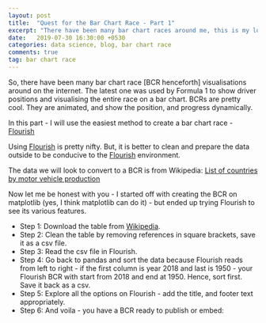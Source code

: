 ```yaml
---
layout: post
title:  "Quest for the Bar Chart Race - Part 1"
excerpt: "There have been many bar chart races around me, this is my look at how to create a bar chart race, from easy to difficult."
date:   2019-07-30 16:30:00 +0530
categories: data science, blog, bar chart race
comments: true
tag: bar chart race
---
```


So, there have been many bar chart race [BCR henceforth] visualisations around on the internet. The latest one was used by Formula 1 to show driver positions and visualising the entire race on a bar chart. BCRs are pretty cool. They are animated, and show the position, and progress dynamically.

In this part - I will use the easiest method to create a bar chart race - [Flourish](https://app.flourish.studio)

Using [Flourish](https://app.flourish.studio) is pretty nifty. But, it is better to clean and prepare the data outside to be conducive to the [Flourish](https://app.flourish.studio) environment.

The data we will look to convert to a BCR is from Wikipedia: [List of countries by motor vehicle production](https://en.wikipedia.org/wiki/List_of_countries_by_motor_vehicle_production)

Now let me be honest with you - I started off with creating the BCR on matplotlib (yes, I think matplotlib can do it) - but ended up trying Flourish to see its various features.

* Step 1: Download the table from [Wikipedia](https://en.wikipedia.org/wiki/List_of_countries_by_motor_vehicle_production).
* Step 2: Clean the table by removing references in square brackets, save it as a csv file.
* Step 3: Read the csv file in Flourish.
* Step 4: Go back to pandas and sort the data because Flourish reads from left to right - if the first column is year 2018 and last is 1950 - your Flourish BCR with start from 2018 and end at 1950. Hence, sort first. Save it back as a csv.
* Step 5: Explore all the options on Flourish - add the title, and footer text appropriately.
* Step 6: And voila - you have a BCR ready to publish or embed:


<div class="flourish-embed" data-src="visualisation/551072"></div><script src="https://public.flourish.studio/resources/embed.js"></script>
